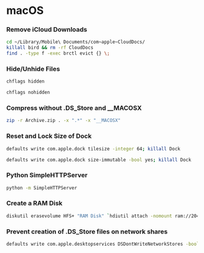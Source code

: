# macOS

### Remove iCloud Downloads
```bash
cd ~/Library/Mobile\ Documents/com~apple~CloudDocs/
killall bird && rm -rf CloudDocs
find . -type f -exec brctl evict {} \;
```

### Hide/Unhide Files
```bash
chflags hidden 
```
```bash
chflags nohidden 
```

### Compress without .DS_Store and __MACOSX
```bash
zip -r Archive.zip . -x ".*" -x "__MACOSX"
```

### Reset and Lock Size of Dock
```bash
defaults write com.apple.dock tilesize -integer 64; killall Dock
```
```bash
defaults write com.apple.dock size-immutable -bool yes; killall Dock
```

### Python SimpleHTTPServer
```bash
python -m SimpleHTTPServer
```

### Create a RAM Disk
```bash
diskutil erasevolume HFS+ "RAM Disk" `hdiutil attach -nomount ram://2048000`
```

### Prevent creation of .DS_Store files on network shares
```bash
defaults write com.apple.desktopservices DSDontWriteNetworkStores -bool TRUE
```
